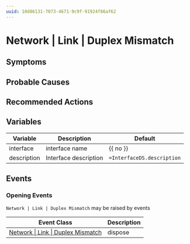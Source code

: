 ```yaml
---
uuid: 10d86131-7073-4671-9c9f-91924f86af62
---
```

# Network | Link | Duplex Mismatch

## Symptoms

## Probable Causes

## Recommended Actions

## Variables

| Variable    | Description           | Default                    |
| ----------- | --------------------- | -------------------------- |
| interface   | interface name        | {{ no }}                   |
| description | Interface description | `=InterfaceDS.description` |

## Events

### Opening Events
`Network | Link | Duplex Mismatch` may be raised by events

| Event Class                                                                                      | Description |
| ------------------------------------------------------------------------------------------------ | ----------- |
| [Network \| Link \| Duplex Mismatch](../../../event-classes-reference/network/link/duplex-mismatch.md) | dispose     |
